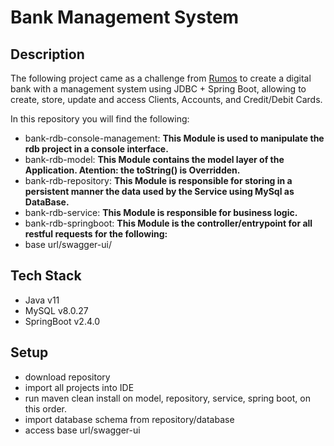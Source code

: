 Bank Management System
======================

Description
-----------
The following project came as a challenge from [Rumos](https://www.linkedin.com/company/rumos/) to create a digital bank with a management system using JDBC + Spring Boot, allowing to create, store, update and access Clients, Accounts, and Credit/Debit Cards. 

In this repository you will find the following:
* bank-rdb-console-management:
**This Module is used to manipulate the rdb project in a console interface.**
* bank-rdb-model:
**This Module contains the model layer of the Application. Atention: the toString() is Overridden.**
* bank-rdb-repository:
**This Module is responsible for storing in a persistent manner the data used by the Service using MySql as DataBase.**
* bank-rdb-service:
**This Module is responsible for business logic.**
* bank-rdb-springboot:
**This Module is the controller/entrypoint for all restful requests for the following:**
* base url/swagger-ui/

Tech Stack
----------
* Java v11
* MySQL v8.0.27
* SpringBoot v2.4.0

Setup
-----
* download repository
* import all projects into IDE
* run maven clean install on model, repository, service, spring boot, on this order.
* import database schema from repository/database
* access base url/swagger-ui
